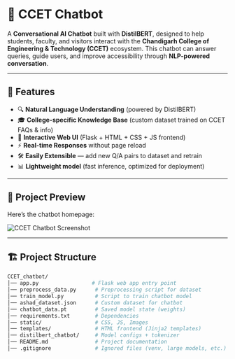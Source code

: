 # 🤖 CCET Chatbot  

A **Conversational AI Chatbot** built with **DistilBERT**, designed to help students, faculty, and visitors interact with the **Chandigarh College of Engineering & Technology (CCET)** ecosystem. This chatbot can answer queries, guide users, and improve accessibility through **NLP-powered conversation**.  

---

## 🚀 Features  

- 🔍 **Natural Language Understanding** (powered by DistilBERT)  
- 🎓 **College-specific Knowledge Base** (custom dataset trained on CCET FAQs & info)  
- 💬 **Interactive Web UI** (Flask + HTML + CSS + JS frontend)  
- ⚡ **Real-time Responses** without page reload  
- 🛠️ **Easily Extensible** — add new Q/A pairs to dataset and retrain  
- 📊 **Lightweight model** (fast inference, optimized for deployment)  

---

## 📸 Project Preview  

Here’s the chatbot homepage:  

![CCET Chatbot Screenshot](ccetchatbot.jpg)  



---

## 🏗️ Project Structure  

```bash
CCET_chatbot/
│── app.py                 # Flask web app entry point
│── preprocess_data.py      # Preprocessing script for dataset
│── train_model.py          # Script to train chatbot model
│── ashad_dataset.json      # Custom dataset for chatbot
│── chatbot_data.pt         # Saved model state (weights)
│── requirements.txt        # Dependencies
│── static/                 # CSS, JS, Images
│── templates/              # HTML frontend (Jinja2 templates)
│── distilbert_chatbot/     # Model configs + tokenizer
│── README.md               # Project documentation
│── .gitignore              # Ignored files (venv, large models, etc.)
